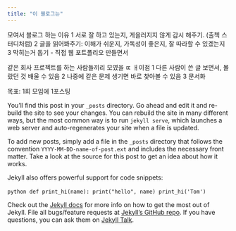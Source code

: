 ```yaml
---
title: "이 블로그는"
---
```


모여서 블로그 하는 이유
1 서로 잘 하고 있는지, 게을러지지 않게 감시 해주기. (출첵 스터디처럼) 
2 글을 읽어봐주기: 이해가 쉬운지, 가독성이 좋은지, 잘 따라할 수 있겠는지 
3 막히는거 돕기 - 직접 웹 포트폴리오 만들면서

같은 회사 프로젝트를 하는 사람들끼리 모였을 ㄸ ㅐ이점 
1 다른 사람이 쓴 글 보면서, 몰랐던 것 배울 수 있음 
2 나중에 같은 문제 생기면 바로 찾아볼 수 있음
3 문서화

목표: 1회 모임에 1포스팅 


You’ll find this post in your `_posts` directory. Go ahead and edit it and re-build the site to see your changes. You can rebuild the site in many different ways, but the most common way is to run `jekyll serve`, which launches a web server and auto-regenerates your site when a file is updated.

To add new posts, simply add a file in the `_posts` directory that follows the convention `YYYY-MM-DD-name-of-post.ext` and includes the necessary front matter. Take a look at the source for this post to get an idea about how it works.

Jekyll also offers powerful support for code snippets:

​```python
def print_hi(name):
  print("hello", name)
print_hi('Tom')
​```

Check out the [Jekyll docs][jekyll-docs] for more info on how to get the most out of Jekyll. File all bugs/feature requests at [Jekyll’s GitHub repo][jekyll-gh]. If you have questions, you can ask them on [Jekyll Talk][jekyll-talk].

[jekyll-docs]: https://jekyllrb.com/docs/home
[jekyll-gh]:   https://github.com/jekyll/jekyll
[jekyll-talk]: https://talk.jekyllrb.com/
